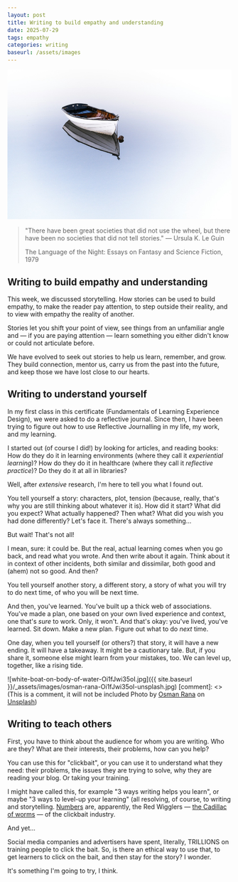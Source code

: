 ```yaml
---
layout: post
title: Writing to build empathy and understanding
date: 2025-07-29
tags: empathy
categories: writing
baseurl: /assets/images
---
```

![White boat on still water.](/assets/images/osman-rana-Oi1fJwi35oI-unsplash.jpg) 

>"There have been great societies that did not use the wheel, but there have been no societies that did not tell stories." ― Ursula K. Le Guin</p>
>The Language of the Night: Essays on Fantasy and Science Fiction, 1979



## Writing to build empathy and understanding

This week, we discussed storytelling. How stories can be used to build empathy, to make the reader pay attention, to step outside their reality, and to view with empathy the reality of another.

Stories let you shift your point of view, see things from an unfamiliar angle and — if you are paying attention — learn something you either didn't know or could not articulate before.

We have evolved to seek out stories to help us learn, remember, and grow. They build connection, mentor us, carry us from the past into the future, and keep those we have lost close to our hearts.

## Writing to understand yourself

In my first class in this certificate (Fundamentals of Learning Experience Design), we were asked to do a reflective journal. Since then, I have been trying to figure out how to use Reflective Journalling in my life, my work, and my learning.

I started out (of course I did!) by looking for articles, and reading books: How do they do it in learning environments (where they call it <em>experiential learning</em>)? How do they do it in healthcare (where they call it <em>reflective practice</em>)? Do they do it at all in libraries?

Well, after <em>extensive </em>research, I'm here to tell you what I found out. </p>

You tell yourself a story: characters, plot, tension (because, really, that's why you are still thinking about whatever it is). How did it start? What did you expect? What actually happened? Then what? What did you wish you had done differently? Let's face it. There's always something...

But wait! That's not all!

I mean, sure: it could be. But the real, actual learning comes when you go back, and read what you wrote. And then write about it again. Think about it in context of other incidents, both similar and dissimilar, both good and (ahem) not so good. And then?

You tell yourself another story, a different story, a story of what you will try to do next time, of who you will be next time.

And then, you've learned. You've built up a thick web of associations. You've made a plan, one based on your own lived experience and context, one that's <em>sure </em>to work. Only, it won't. And that's okay: you've lived, you've learned. Sit down. Make a new plan. Figure out what to do <em>next</em> time.

One day, when you tell yourself (or others?) that story, it will have a new ending. It will have a takeaway. It might be a cautionary tale. But, if you share it, someone else might learn from your mistakes, too. We can level up, together, like a rising tide.

![white-boat-on-body-of-water-Oi1fJwi35oI.jpg]({{ site.baseurl }}/_assets/images/osman-rana-Oi1fJwi35oI-unsplash.jpg)
[comment]: <> (This is a comment, it will not be included Photo by <a href="https://unsplash.com/@osmanrana?utm_content=creditCopyText&utm_medium=referral&utm_source=unsplash">Osman Rana</a> on <a href="https://unsplash.com/photos/white-boat-on-body-of-water-Oi1fJwi35oI?utm_content=creditCopyText&utm_medium=referral&utm_source=unsplash">Unsplash</a>)
      

## Writing to teach others

First, you have to think about the audience for whom you are writing. Who are they? What are their interests, their problems, how can you help?

You can use this for "clickbait", or you can use it to understand what they need: their problems, the issues they are trying to solve, why they are reading your blog. Or taking your training.

I might have called this, for example "3 ways writing helps you learn", or maybe "3 ways to level-up your learning" (all resolving, of course, to writing and storytelling. <a href="https://contentmarketinginstitute.com/articles/content-personality-tips/" data-type="URL" data-id="https://contentmarketinginstitute.com/articles/content-personality-tips/">Numbers</a> are, apparently, the Red Wigglers — <a href="https://www.youtube.com/watch?v=8K4mK7R9zSA" data-type="URL" data-id="https://www.youtube.com/watch?v=8K4mK7R9zSA">the Cadillac of worms</a> — of the clickbait industry.

And yet...

Social media companies and advertisers have spent, literally, TRILLIONS on training people to click the bait. So, is there an ethical way to use that, to get learners to click on the bait, and then stay for the story? I wonder.

It's something I'm going to try, I think.
